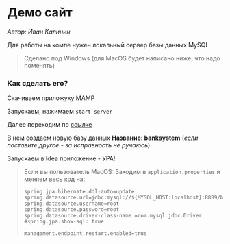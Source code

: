 # Демо сайт
*Автор: Иван Калинин*

Для работы на компе нужен локальный сервер базы данных MySQL

> Сделано под Windows (для MacOS будет написано ниже, что надо поменять)

### Как сделать его?

Скачиваем приложуху MAMP

Запускаем, нажимаем `start server`

Далее переходим по [ссылке](http://localhost/phpMyAdmin/sql.php)

В нем создаем новую базу данных **Название: banksystem** (*если поставите другое - за исправность не ручаюсь*)

Запускаем в Idea приложение - УРА!

> Если вы пользователь MacOS:
> Заходим в `application.properties` и меняем весь код на:
>
>```
>spring.jpa.hibernate.ddl-auto=update
>spring.datasource.url=jdbc:mysql://${MYSQL_HOST:localhost}:8889/banksystem
>spring.datasource.username=root
>spring.datasource.password=root
>spring.datasource.driver-class-name =com.mysql.jdbc.Driver
>#spring.jpa.show-sql: true
>
>management.endpoint.restart.enabled=true
>```
